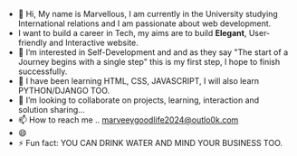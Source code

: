 - 👋 Hi, My name is Marvellous, I am currently in the University studying International relations and I am passionate about web development.
- I want to build a career in Tech, my aims are to build <strong>Elegant</strong>, User-friendly and Interactive website.
- 👀 I’m interested in Self-Development and and as they say "The start of a Journey begins with a single step" this is my first step, I hope to finish successfully.
- 🌱 I have been  learning HTML, CSS, JAVASCRIPT, I will also learn PYTHON/DJANGO TOO.
- 💞️ I’m looking to collaborate on projects, learning, interaction and solution sharing...
- 📫 How to reach me .. marveeygoodlife2024@outlo0k.com
- 😄  
- ⚡ Fun fact: YOU CAN DRINK WATER AND MIND YOUR BUSINESS TOO.

<!---
marveeygoodlife/marveeygoodlife is a ✨ special ✨ repository because its `README.md` (this file) appears on your GitHub profile.
You can click the Preview link to take a look at your changes.
--->
